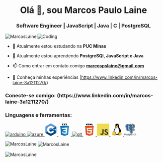 <h1 align="center">Olá 👋, sou Marcos Paulo Laine</h1>
<h3 align="center">Software Engineer | JavaScript | Java | C | PostgreSQL</h3>
<img align="right" alt="Coding" width="400" src="https://c.tenor.com/qJ5evVs-_uUAAAAC/coding.gif"/>

<p align="left"> <img src="https://komarev.com/ghpvc/?username=MarcosLaine&label=Profile%20views&color=0e75b6&style=flat" alt="MarcosLaine" /> </p>
 
- 🔭 Atualmente estou estudando na **PUC Minas**

- 🌱 Atualmente estou aprendendo **PostgreSQl, JavaScript e Java**

- 📫 Como entrar em contato comigo **marcospslaine@gmail.com**

- 📄 Conheça minhas experiências [https://www.linkedin.com/in/marcos-laine-3a1211270/)

<h3 align="left">Conecte-se comigo: (https://www.linkedin.com/in/marcos-laine-3a1211270/)</h3>
<p align="left">
</p>

<h3 align="left">Linguagens e ferramentas:</h3>
<p align="left"> <a href="https://www.arduino.cc/" target="_blank" rel="noreferrer"> <img src="https://cdn.worldvectorlogo.com/logos/arduino-1.svg" alt="arduino" width="40" height="40"/> </a> <a href="https://azure.microsoft.com/en-in/" target="_blank" rel="noreferrer"> <img src="https://www.vectorlogo.zone/logos/microsoft_azure/microsoft_azure-icon.svg" alt="azure" width="40" height="40"/> </a> <a href="https://www.w3schools.com/cpp/" target="_blank" rel="noreferrer"> <img src="https://raw.githubusercontent.com/devicons/devicon/master/icons/cplusplus/cplusplus-original.svg" alt="cplusplus" width="40" height="40"/> </a> <a href="https://www.w3schools.com/css/" target="_blank" rel="noreferrer"> <img src="https://raw.githubusercontent.com/devicons/devicon/master/icons/css3/css3-original-wordmark.svg" alt="css3" width="40" height="40"/> </a> <a href="https://git-scm.com/" target="_blank" rel="noreferrer"> <img src="https://www.vectorlogo.zone/logos/git-scm/git-scm-icon.svg" alt="git" width="40" height="40"/> </a> <a href="https://www.w3.org/html/" target="_blank" rel="noreferrer"> <img src="https://raw.githubusercontent.com/devicons/devicon/master/icons/html5/html5-original-wordmark.svg" alt="html5" width="40" height="40"/> </a> <a href="https://developer.mozilla.org/en-US/docs/Web/JavaScript" target="_blank" rel="noreferrer"> <img src="https://raw.githubusercontent.com/devicons/devicon/master/icons/javascript/javascript-original.svg" alt="javascript" width="40" height="40"/> </a> <a href="https://www.linux.org/" target="_blank" rel="noreferrer"> <img src="https://raw.githubusercontent.com/devicons/devicon/master/icons/linux/linux-original.svg" alt="linux" width="40" height="40"/> </a> <a href="https://www.postgresql.org" target="_blank" rel="noreferrer"> <img src="https://raw.githubusercontent.com/devicons/devicon/master/icons/postgresql/postgresql-original-wordmark.svg" alt="postgresql" width="40" height="40"/> </a></p>


<p><img align="left" src="https://github-readme-stats.vercel.app/api/top-langs?username=MarcosLaine&show_icons=true&locale=en&layout=compact" alt="MarcosLaine" /></p>

<p>&nbsp;<img align="center" src="https://github-readme-stats.vercel.app/api?username=MarcosLaine&show_icons=true&locale=en" alt="MarcosLaine" /></p>

<p><img align="center" src="https://github-readme-streak-stats.herokuapp.com/?user=MarcosLaine&" alt="MarcosLaine" /></p>

